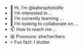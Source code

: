 - 👋 Hi, I’m @katiesphotolife
- 👀 I’m interested in ...
- 🌱 I’m currently learning ...
- 💞️ I’m looking to collaborate on ...
- 📫 How to reach me ...
- 😄 Pronouns: she/her/hers
- ⚡ Fun fact: I stutter.

<!---
katiesphotolife/katiesphotolife is a ✨ special ✨ repository because its `README.md` (this file) appears on your GitHub profile.
You can click the Preview link to take a look at your changes.
--->
